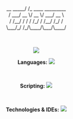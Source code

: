 
<p align="center">
        __                   
  _____/ /_  ____  _________ <br>
 / ___/ __ \/ __ \/ ___/ __ \<br>
/ /__/ / / / /_/ / /__/ /_/ /<br>
\___/_/ /_/\____/\___/\____/ <br>
</p>
<br>


<p align="center">
  <img src="https://github-readme-stats.vercel.app/api?username=ChocolateAdventurouz&theme=transparent" />
</p>

<p align="center">
    <b>Languages:</b>
    <img src="https://skillicons.dev/icons?i=c,cs,python" />
</p>
<br>
<p align="center">
    <b>Scripting:</b>
    <img src="https://skillicons.dev/icons?i=bash" />
</p>
<br>
<p align="center">
    <b>Technologies & IDEs:</b>
    <img src="https://skillicons.dev/icons?i=dotnet,git,visualstudio, linux, md" />
</p>

<br>

<br>
